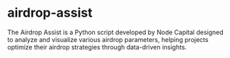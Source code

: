 # airdrop-assist
The Airdrop Assist is a Python script developed by Node Capital designed to analyze and visualize various airdrop parameters, helping projects optimize their airdrop strategies through data-driven insights.
